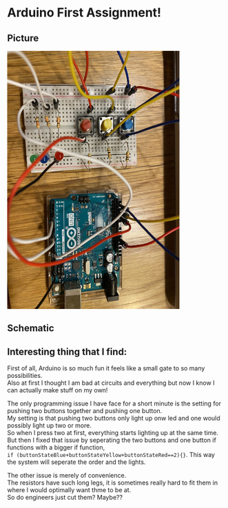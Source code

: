 # Arduino First Assignment!

## Picture
<img src="https://github.com/FairyyGenie/introToIM/blob/main/June14/IMG_8845.jpg" width="400" height="600">

## Schematic

## Interesting thing that I find:
First of all, Arduino is so much fun it feels like a small gate to so many possibilities.  
Also at first I thought I am bad at circuits and everything but now I know I can actually make stuff on my own!  

The only programming issue I have face for a short minute is the setting for pushing two buttons together and pushing one button.  
My setting is that pushing two buttons only light up onw led and one would possibly light up two or more.  
So when I press two at first, everything starts lighting up at the same time.
But then I fixed that issue by seperating the two buttons and one button if functions with a bigger if function,  
````if (buttonStateBlue+buttonStateYellow+buttonStateRed==2){}````. 
This way the system will seperate the order and the lights.

The other issue is merely of convenience.  
The resistors have such long legs, it is sometimes really hard to fit them in where I would optimally want thme to be at.  
So do engineers just cut them? Maybe??  
